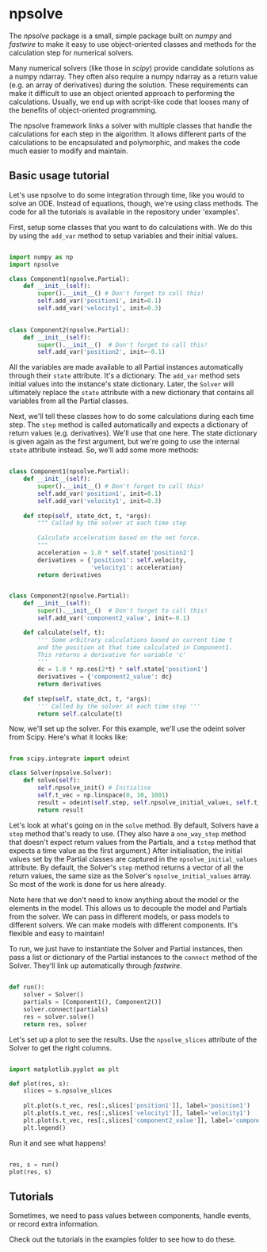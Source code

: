 # npsolve

The *npsolve* package is a small, simple package built on *numpy* and
*fastwire* to make it easy to use object-oriented classes and methods for
the calculation step for numerical solvers.

Many numerical solvers (like those in *scipy*) provide candidate solutions as
a numpy ndarray. They often also require a numpy ndarray as a return value
(e.g. an array of derivatives) during the solution. These requirements can make
it difficult to use an object oriented approach to performing the calculations.
Usually, we end up with script-like code that looses many of the benefits
of object-oriented programming.

The npsolve framework links a solver with multiple classes that handle the
calculations for each step in the algorithm. It allows different parts of 
the calculations to be encapsulated and polymorphic, and makes the code 
much easier to modify and maintain.


## Basic usage tutorial

Let's use npsolve to do some integration through time, like you would to
solve an ODE. Instead of equations, though, we're using class methods. The
code for all the tutorials is available in the repository under 'examples'.

First, setup some classes that you want to do calculations with. We do this
by using the `add_var` method to setup variables and their initial values.

```python

import numpy as np
import npsolve

class Component1(npsolve.Partial):
    def __init__(self):
        super().__init__() # Don't forget to call this!
        self.add_var('position1', init=0.1)
        self.add_var('velocity1', init=0.3)
    

class Component2(npsolve.Partial):
    def __init__(self):
        super().__init__()  # Don't forget to call this!
        self.add_var('position2', init=-0.1)

```

All the variables are made available to all Partial instances automatically
through their `state` attribute. It's a dictionary. The `add_var` method 
sets initial values into the instance's state dictionary. Later, the `Solver`
will ultimately replace the `state` attribute with a new dictionary that
contains all variables from all the Partial classes.

Next, we'll tell these classes how to do some calculations during each time
step. The `step` method is called automatically and expects a dictionary of
return values (e.g. derivatives). We'll use that one here. The state
dictionary is given again as the first argument, but we're going to use the
internal `state` attribute instead. So, we'll add some more methods:

```python

class Component1(npsolve.Partial):
    def __init__(self):
        super().__init__() # Don't forget to call this!
        self.add_var('position1', init=0.1)
        self.add_var('velocity1', init=0.3)
    
    def step(self, state_dct, t, *args):
        """ Called by the solver at each time step 
        
        Calculate acceleration based on the net force.
        """
        acceleration = 1.0 * self.state['position2']
        derivatives = {'position1': self.velocity,
                       'velocity1': acceleration}
        return derivatives


class Component2(npsolve.Partial):
    def __init__(self):
        super().__init__()  # Don't forget to call this!
        self.add_var('component2_value', init=-0.1)

    def calculate(self, t):
        ''' Some arbitrary calculations based on current time t
        and the position at that time calculated in Component1.
        This returns a derivative for variable 'c'
        '''
        dc = 1.0 * np.cos(2*t) * self.state['position1']
        derivatives = {'component2_value': dc}
        return derivatives
    
    def step(self, state_dct, t, *args):
        ''' Called by the solver at each time step '''
        return self.calculate(t)

```

Now, we'll set up the solver. For this example, we'll use the odeint solver
from Scipy. Here's what it looks like:


```python

from scipy.integrate import odeint

class Solver(npsolve.Solver):
    def solve(self):
        self.npsolve_init() # Initialise
        self.t_vec = np.linspace(0, 10, 1001)
        result = odeint(self.step, self.npsolve_initial_values, self.t_vec)
        return result

```

Let's look at what's going on in the `solve` method. By default, Solvers
have a `step` method that's ready to use. (They also have a `one_way_step`
method that doesn't expect return values from the Partials, and a `tstep` 
method that expects a time value as the first argument.) After initialisation,
the initial values set by the Partial classes are captured in the
`npsolve_initial_values` attribute. By default, the Solver's `step` method
returns a vector of all the return values, the same size as the Solver's
`npsolve_initial_values` array. So most of the work is done for us here
already. 

Note here that we don't need to know anything about the model or
the elements in the model. This allows us to decouple the model and Partials
from the solver. We can pass in different models, or pass models to different
solvers. We can make models with different components. It's flexible and easy
to maintain!

To run, we just have to instantiate the Solver and Partial instances,
then pass a list or dictionary of the Partial instances to the `connect` 
method of the Solver. They'll link up automatically through *fastwire*.


```python
    
def run():
    solver = Solver()
    partials = [Component1(), Component2()]
    solver.connect(partials)
    res = solver.solve()
    return res, solver

```

Let's set up a plot to see the results. Use the `npsolve_slices` attribute of
the Solver to get the right columns.

```python

import matplotlib.pyplot as plt

def plot(res, s):
    slices = s.npsolve_slices
    
    plt.plot(s.t_vec, res[:,slices['position1']], label='position1')
    plt.plot(s.t_vec, res[:,slices['velocity1']], label='velocity1')
    plt.plot(s.t_vec, res[:,slices['component2_value']], label='component2_value')
    plt.legend()

```

Run it and see what happens!

```python

res, s = run()
plot(res, s)

```

## Tutorials

Sometimes, we need to pass values between components, handle events, or 
record extra information.

Check out the tutorials in the examples folder to see how to do these.
